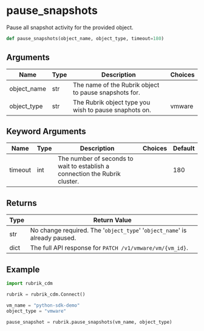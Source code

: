 # pause_snapshots

Pause all snapshot activity for the provided object.
```py
def pause_snapshots(object_name, object_type, timeout=180)
```

## Arguments
| Name        | Type | Description                                                                 | Choices |
|-------------|------|-----------------------------------------------------------------------------|---------|
| object_name  | str  | The name of the Rubrik object to pause snapshots for. |         |
| object_type  | str  | The Rubrik object type you wish to pause snaphots on.  |    vmware     |
## Keyword Arguments
| Name        | Type | Description                                                                 | Choices | Default |
|-------------|------|-----------------------------------------------------------------------------|---------|---------|
| timeout  | int  | The number of seconds to wait to establish a connection the Rubrik cluster.  |         |    180     |

## Returns
| Type | Return Value                                                                                   |
|------|-----------------------------------------------------------------------------------------------|
| str  | No change required. The '`object_type`' '`object_name`' is already paused. |
| dict  | The full API response for `PATCH /v1/vmware/vm/{vm_id}`. |
## Example
```py
import rubrik_cdm

rubrik = rubrik_cdm.Connect()

vm_name = "python-sdk-demo"
object_type = "vmware"

pause_snapshot = rubrik.pause_snapshots(vm_name, object_type)
```
